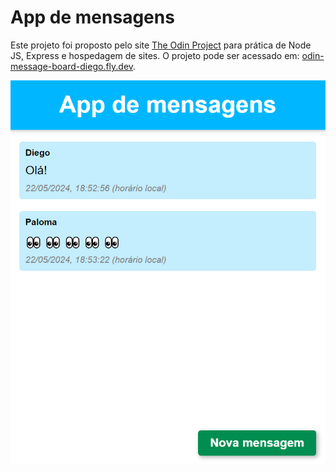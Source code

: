 # App de mensagens

Este projeto foi proposto pelo site [The Odin Project](https://www.theodinproject.com/) para prática de Node JS, Express e hospedagem de sites.
O projeto pode ser acessado em: [odin-message-board-diego.fly.dev](https://odin-message-board-diego.fly.dev/).

![Captura de tela do projeto](./public/images/project-screenshot.png)

